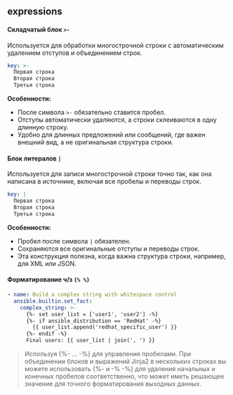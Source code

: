 ## expressions
#### Складчатый блок `>-`
Используется для обработки многострочной строки с автоматическим удалением отступов и объединением строк.
```yml
key: >-
  Первая строка
  Вторая строка
  Третья строка
```
**Особенности:**
- После символа `>-` обязательно ставится пробел.
- Отступы автоматически удаляются, а строки склеиваются в одну длинную строку.
- Удобно для длинных предложений или сообщений, где важен внешний вид, а не оригинальная структура строки.

#### Блок литералов `|`
Используется для записи многострочной строки точно так, как она написана в источнике, включая все пробелы и переводы строк.
```yml
key: |
  Первая строка
  Вторая строка
  Третья строка
```
**Особенности:**
- Пробел после символа `|` обязателен.
- Сохраняются все оригинальные отступы и переводы строк.
- Эта конструкция полезна, когда важна структура строки, например, для XML или JSON.
#### Форматирование ч/з `{% %}`
```yml
- name: Build a complex string with whitespace control  
  ansible.builtin.set_fact:  
    complex_string: >-  
	  {%- set user_list = ['user1', 'user2'] -%}  
	  {%- if ansible_distribution == 'RedHat' -%}  
	    {{ user_list.append('redhat_specific_user') }}  
	  {%- endif -%}  
	  Final users: {{ user_list | join(', ') }}
```
> Используя {%- ... -%} для управления пробелами.
При объединении блоков и выражений Jinja2 в нескольких строках вы можете использовать {%- и -% -%} для удаления начальных и конечных пробелов соответственно, что может иметь решающее значение для точного форматирования выходных данных.